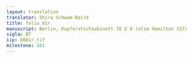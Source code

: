 ```yaml
---
layout: translation
translator: Shira Schwam-Baird
title: folio 81r
manuscript: Berlin, Kupferstichkabinett 78 D 8 (olim Hamilton 337)
sigla: BT
iip: b081r.tif
milestone: 161
---
```


